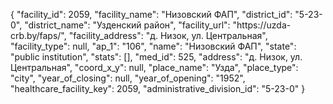 {
    "facility_id": 2059,
    "facility_name": "Низовский ФАП",
    "district_id": "5-23-0",
    "district_name": "Узденский район",
    "facility_url": "https:\/\/uzda-crb.by\/faps\/",
    "facility_address": "д. Низок, ул. Центральная",
    "facility_type": null,
    "ap_1": "106",
    "name": "Низовский ФАП",
    "state": "public institution",
    "stats": [],
    "med_id": 525,
    "address": "д. Низок, ул. Центральная",
    "coord_x_y": null,
    "place_name": "Узда",
    "place_type": "city",
    "year_of_closing": null,
    "year_of_opening": "1952",
    "healthcare_facility_key": 2059,
    "administrative_division_id": "5-23-0"
}